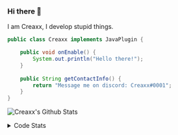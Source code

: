 ### Hi there 👋

I am Creaxx, I develop stupid things. 

```java
public class Creaxx implements JavaPlugin {

    public void onEnable() {
        System.out.println("Hello there!");
    }
    
    public String getContactInfo() {
        return "Message me on discord: Creaxx#0001";
    }
}
```

![Creaxx's Github Stats](https://github-readme-stats.vercel.app/api?username=CreaxxOG&show_icons=true&theme=dark&count_private=true)

<details>
  <summary>Code Stats</summary>

<!--START_SECTION:waka-->
![Code Time](http://img.shields.io/badge/Code%20Time-1%2C159%20hrs%2041%20mins-blue)

![Lines of code](https://img.shields.io/badge/From%20Hello%20World%20I%27ve%20Written-532.5%20thousand%20lines%20of%20code-blue)

**🐱 My GitHub Data** 

> 📦 66.3 kB Used in GitHub's Storage 
 > 
> 🏆 1,017 Contributions in the Year 2023
 > 
> 🚫 Not Opted to Hire
 > 
> 📜 4 Public Repositories 
 > 
> 🔑 2 Private Repositories 
 > 
**I'm an Early 🐤** 

```text
🌞 Morning                278 commits         ██░░░░░░░░░░░░░░░░░░░░░░░   07.49 % 
🌆 Daytime                1599 commits        ███████████░░░░░░░░░░░░░░   43.06 % 
🌃 Evening                1781 commits        ████████████░░░░░░░░░░░░░   47.97 % 
🌙 Night                  55 commits          ░░░░░░░░░░░░░░░░░░░░░░░░░   01.48 % 
```
📅 **I'm Most Productive on Saturday** 

```text
Monday                   444 commits         ███░░░░░░░░░░░░░░░░░░░░░░   11.96 % 
Tuesday                  480 commits         ███░░░░░░░░░░░░░░░░░░░░░░   12.93 % 
Wednesday                520 commits         ████░░░░░░░░░░░░░░░░░░░░░   14.00 % 
Thursday                 583 commits         ████░░░░░░░░░░░░░░░░░░░░░   15.70 % 
Friday                   342 commits         ██░░░░░░░░░░░░░░░░░░░░░░░   09.21 % 
Saturday                 689 commits         █████░░░░░░░░░░░░░░░░░░░░   18.56 % 
Sunday                   655 commits         ████░░░░░░░░░░░░░░░░░░░░░   17.64 % 
```


📊 **This Week I Spent My Time On** 

```text
💬 Programming Languages: 
Java                     16 hrs 15 mins      ████████████████████████░   96.80 % 
XML                      15 mins             ░░░░░░░░░░░░░░░░░░░░░░░░░   01.54 % 
YAML                     10 mins             ░░░░░░░░░░░░░░░░░░░░░░░░░   01.02 % 
GitIgnore file           4 mins              ░░░░░░░░░░░░░░░░░░░░░░░░░   00.46 % 
textmate                 1 min               ░░░░░░░░░░░░░░░░░░░░░░░░░   00.12 % 

🔥 Editors: 
IntelliJ                 16 hrs 47 mins      █████████████████████████   100.00 % 
```

**I Mostly Code in Java** 

```text
Java                     53 repos            █████████████████████░░░░   82.81 % 
Kotlin                   8 repos             ███░░░░░░░░░░░░░░░░░░░░░░   12.50 % 
TypeScript               2 repos             █░░░░░░░░░░░░░░░░░░░░░░░░   03.12 % 
EJS                      1 repo              ░░░░░░░░░░░░░░░░░░░░░░░░░   01.56 % 
```




 Last Updated on 29/03/2023 18:29:12 UTC
<!--END_SECTION:waka-->
</details>

